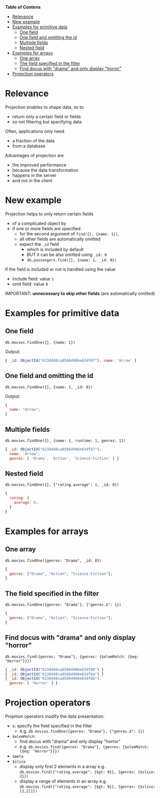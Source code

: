 **Table of Contens**

- [Relevance](#relevance)
- [New example](#new-example)
- [Examples for primitive data](#examples-for-primitive-data)
  - [One field](#one-field)
  - [One field and omitting the id](#one-field-and-omitting-the-id)
  - [Multiple fields](#multiple-fields)
  - [Nested field](#nested-field)
- [Examples for arrays](#examples-for-arrays)
  - [One array](#one-array)
  - [The field specified in the filter](#the-field-specified-in-the-filter)
  - [Find docus with "drama" and only display "horror"](#find-docus-with-drama-and-only-display-horror)
- [Projection operators](#projection-operators)

# Relevance

Projection enables to shape data, so to

- return only a certain field or fields
- so not filtering but specifying data

Often, applications only need

- a fraction of the data
- from a database

Advantages of projection are

- the improved performance
- because the data transformation
- happens in the server
- and not in the client

# New example

Projection helps to only return certain fields

- of a complicated object by
- if one or more fields are specified
  - for the second argument of `find({}, {name: 1})`,
  - all other fields are automatically omitted
  - expect the `_id` field
    - which is included by default
    - BUT it can be also omitted using `_id: 0`
    - `db.passengers.find({}, {name: 1, _id: 0})`

If the field is included or not is handled using the value

- include field: value `1`
- omit field: value `0`

IMPORTANT: **unnecessary to skip other fields** (are automatically omitted)

# Examples for primitive data

## One field

`db.movies.findOne({}, {name: 1})`

Output:

```javascript
{ _id: ObjectId("6238d40ca85864906e63df87"), name: 'Arrow' }
```

## One field and omitting the id

`db.movies.findOne({}, {name: 1, _id: 0})`

Output:

```javascript
{
  name: "Arrow";
}
```

## Multiple fields

`db.movies.findOne({}, {name: 1, runtime: 1, genres: 1})`

```javascript
{ _id: ObjectId("6238d40ca85864906e63df87"),
  name: 'Arrow',
  genres: [ 'Drama', 'Action', 'Science-Fiction' ] }
```

## Nested field

`db.movies.findOne({}, {"rating.average": 1, _id: 0})`

```javascript
{
  rating: {
    average: 8;
  }
}
```

# Examples for arrays

## One array

`db.movies.findOne({genres: "Drama", _id: 0})`

```javascript
{
  genres: ["Drama", "Action", "Science-Fiction"];
}
```

## The field specified in the filter

`db.movies.findOne({genres: "Drama"}, {"genres.$": 1})`

```javascript
{
  genres: ["Drama", "Action", "Science-Fiction"];
}
```

## Find docus with "drama" and only display "horror"

`db.movies.find({genres: "Drama"}, {genres: {$elemMatch: {$eq: "Horror"}}})`

```javascript
{ _id: ObjectId("6238d40ca85864906e63df88") }
{ _id: ObjectId("6238d40ca85864906e63df8a") }
{ _id: ObjectId("6238d40ca85864906e63df8b"),
  genres: [ 'Horror' ] }
```

# Projection operators

Projetion operators modify the data presentation:

- `$`: specify the field specified in the filter
  - e.g. `db.movies.findOne({genres: "Drama"}, {"genres.$": 1})`
- `$elemMatch`:
  - find docus with "drama" and only display "horror"
  - e.g. `db.movies.find({genres: "Drama"}, {genres: {$elemMatch: {$eq: "Horror"}}})`
- `$meta`
- `$slice`
  - display only first 2 elements in a array e.g. `db.movies.find({"rating.average": {$gt: 9}}, {genres: {$slice: 2}})`
  - display a range of elements in an array e.g. `db.movies.find({"rating.average": {$gt: 9}}, {genres: {$slice: [1,2]}})`
